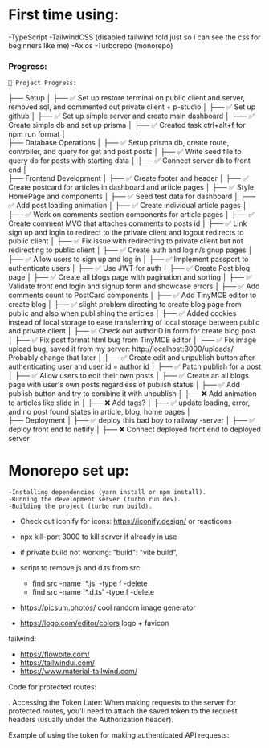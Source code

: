 # First time using:

-TypeScript
-TailwindCSS (disabled tailwind fold just so i can see the css for beginners like me)
-Axios
-Turborepo (monorepo)

### Progress:

    🌳 Project Progress:
├── Setup
│   ├── ✅ Set up restore terminal on public client and server, removed sql, and commented out private client + p-studio
│   ├── ✅ Set up github
│   ├── ✅ Set up simple server and create main dashboard
│   ├── ✅ Create simple db and set up prisma
│   ├── ✅ Created task ctrl+alt+f for npm run format
│   
├── Database Operations
│   ├── ✅ Setup prisma db, create route, controller, and query   for get and post posts
│   ├── ✅ Write seed file to query db for posts with starting data
│   ├── ✅ Connect server db to front end
│   
├── Frontend Development
│   ├── ✅ Create footer and header
│   ├── ✅ Create postcard for articles in dashboard and article pages
│   ├── ✅ Style HomePage and components
│   ├── ✅ Seed test data for dashboard
│   ├── ✅ Add post loading animation
│   ├── ✅ Create individual article pages
│   ├── ✅ Work on comments section components for article pages
│       ├── ✅ Create comment MVC that attaches comments to posts id
│   ├── ✅ Link sign up and login to redirect to the private client and logout redirects to public client
│       ├── ✅ Fix issue with redirecting to private client but not redirecting to public client
│   ├── ✅ Create auth and login/signup pages
│       ├── ✅ Allow users to sign up and log in
│       ├── ✅ Implement passport to authenticate users
│       ├── ✅ Use JWT for auth
│   ├── ✅ Create Post blog page
│   ├── ✅ Create all blogs page with pagination and sorting
│   ├── ✅ Validate front end login and signup form and showcase errors
│   ├── ✅ Add comments count to PostCard components
│   ├── ✅ Add TinyMCE editor to create blog
│   ├── ✅ slight problem directing to create blog page from public and also when publishing the articles
│       ├── ✅ Added cookies instead of local storage to ease transferring of local storage between public and private client
│   ├── ✅ Check out authorID in form for create blog post
│   ├── ✅ Fix post format html bug from TinyMCE editor
│   ├── ✅ Fix image upload bug, saved it from my server: http://localhost:3000/uploads/ Probably change that later
│   ├── ✅ Create edit and unpublish button after authenticating user and user id = author id
│   ├── ✅ Patch publish for a post
│   ├── ✅ Allow users to edit their own posts
│   ├── ✅ Create an all blogs page with user's own posts regardless of publish status
│   ├── ✅ Add publish button and try to combine it with unpublish
│   ├── ❌ Add animation to articles like slide in
│   ├── ❌ Add tags?
│   ├── ✅ update loading, error, and no post found states in article, blog, home pages
│   
├── Deployment
│   ├── ✅ deploy this bad boy to railway -server
│   ├── ✅ deploy front end to netlify
│   ├── ❌ Connect deployed front end to deployed server


# Monorepo set up:

    -Installing dependencies (yarn install or npm install).
    -Running the development server (turbo run dev).
    -Building the project (turbo run build).

- Check out iconify for icons: https://iconify.design/ or reacticons
- npx kill-port 3000 to kill server if already in use
- if private build not working: "build": "vite build",
- script to remove js and d.ts from src:

  - find src -name '\*.js' -type f -delete
  - find src -name '\*.d.ts' -type f -delete

- https://picsum.photos/ cool random image generator
- https://logo.com/editor/colors logo + favicon

tailwind:

- https://flowbite.com/
- https://tailwindui.com/
- https://www.material-tailwind.com/

Code for protected routes:

<!-- import { Router } from 'express';
import { authenticateJWT } from '../middleware/authMiddleware';
import { createPost } from '../controllers/postController';

const router = Router();

// Protect the /create-post route, only accessible if the JWT token is valid
router.post('/create-post', authenticateJWT, createPost);

export default router; -->

. Accessing the Token Later:
When making requests to the server for protected routes, you’ll need to attach the saved token to the request headers (usually under the Authorization header).

Example of using the token for making authenticated API requests:

<!-- const token = localStorage.getItem('token');  // Retrieve the token from localStorage

axios.get('/protected-route', {
  headers: {
    Authorization: `Bearer ${token}` // Attach the token in the Authorization header
  }
})
  .then((response) => {
    console.log('Protected data:', response.data);
  })
  .catch((error) => {
    console.error('Access denied:', error.response ? error.response.data : error.message);
  }); -->
